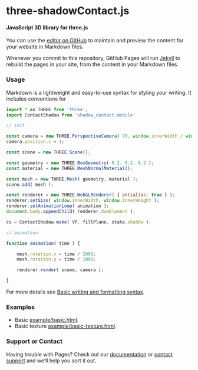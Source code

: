 three-shadowContact.js
========

#### JavaScript 3D library for three.js ####

You can use the [editor on GitHub](https://github.com/i3ernie/three-shadowContact/edit/main/README.md) to maintain and preview the content for your website in Markdown files.

Whenever you commit to this repository, GitHub Pages will run [Jekyll](https://jekyllrb.com/) to rebuild the pages in your site, from the content in your Markdown files.

### Usage ###

Markdown is a lightweight and easy-to-use syntax for styling your writing. It includes conventions for

```javascript
import * as THREE from 'three';
import ContactShadow from 'shadow_contact.module'

// init

const camera = new THREE.PerspectiveCamera( 70, window.innerWidth / window.innerHeight, 0.01, 10 );
camera.position.z = 1;

const scene = new THREE.Scene();

const geometry = new THREE.BoxGeometry( 0.2, 0.2, 0.2 );
const material = new THREE.MeshNormalMaterial();

const mesh = new THREE.Mesh( geometry, material );
scene.add( mesh );

const renderer = new THREE.WebGLRenderer( { antialias: true } );
renderer.setSize( window.innerWidth, window.innerHeight );
renderer.setAnimationLoop( animation );
document.body.appendChild( renderer.domElement );

cs = ContactShadow.make( VP, fillPlane, state.shadow );

// animation

function animation( time ) {

	mesh.rotation.x = time / 2000;
	mesh.rotation.y = time / 1000;

	renderer.render( scene, camera );

}
```

For more details see [Basic writing and formatting syntax](https://docs.github.com/en/github/writing-on-github/getting-started-with-writing-and-formatting-on-github/basic-writing-and-formatting-syntax).

### Examples

- Basic [example/basic.html](https://i3ernie.github.io/three-shadowContact/example/basic.html). 
- Basic texture [example/basic-texture.html](https://i3ernie.github.io/three-shadowContact/example/basic-texture.html).

### Support or Contact

Having trouble with Pages? Check out our [documentation](https://docs.github.com/categories/github-pages-basics/) or [contact support](https://support.github.com/contact) and we’ll help you sort it out.
